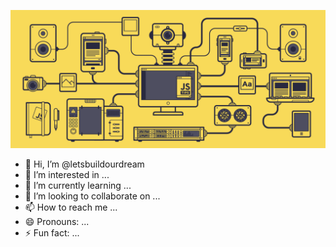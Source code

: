 ![Uploading javascript_anim.gif…](https://raw.githubusercontent.com/muhammadnurulahsan/muhammadnurulahsan/main/ahsan.gif)

- 👋 Hi, I’m @letsbuildourdream
- 👀 I’m interested in ...
- 🌱 I’m currently learning ...
- 💞️ I’m looking to collaborate on ...
- 📫 How to reach me ...
- 😄 Pronouns: ...
- ⚡ Fun fact: ...

<!---
letsbuildourdream/letsbuildourdream is a ✨ special ✨ repository because its `README.md` (this file) appears on your GitHub profile.
You can click the Preview link to take a look at your changes.
--->
